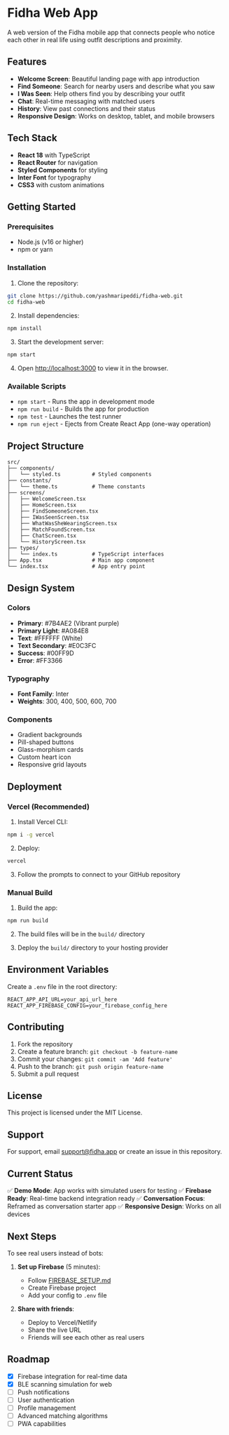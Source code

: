 # Fidha Web App

A web version of the Fidha mobile app that connects people who notice each other in real life using outfit descriptions and proximity.

## Features

- **Welcome Screen**: Beautiful landing page with app introduction
- **Find Someone**: Search for nearby users and describe what you saw
- **I Was Seen**: Help others find you by describing your outfit
- **Chat**: Real-time messaging with matched users
- **History**: View past connections and their status
- **Responsive Design**: Works on desktop, tablet, and mobile browsers

## Tech Stack

- **React 18** with TypeScript
- **React Router** for navigation
- **Styled Components** for styling
- **Inter Font** for typography
- **CSS3** with custom animations

## Getting Started

### Prerequisites

- Node.js (v16 or higher)
- npm or yarn

### Installation

1. Clone the repository:
```bash
git clone https://github.com/yashmaripeddi/fidha-web.git
cd fidha-web
```

2. Install dependencies:
```bash
npm install
```

3. Start the development server:
```bash
npm start
```

4. Open [http://localhost:3000](http://localhost:3000) to view it in the browser.

### Available Scripts

- `npm start` - Runs the app in development mode
- `npm run build` - Builds the app for production
- `npm test` - Launches the test runner
- `npm run eject` - Ejects from Create React App (one-way operation)

## Project Structure

```
src/
├── components/
│   └── styled.ts          # Styled components
├── constants/
│   └── theme.ts           # Theme constants
├── screens/
│   ├── WelcomeScreen.tsx
│   ├── HomeScreen.tsx
│   ├── FindSomeoneScreen.tsx
│   ├── IWasSeenScreen.tsx
│   ├── WhatWasSheWearingScreen.tsx
│   ├── MatchFoundScreen.tsx
│   ├── ChatScreen.tsx
│   └── HistoryScreen.tsx
├── types/
│   └── index.ts           # TypeScript interfaces
├── App.tsx                # Main app component
└── index.tsx              # App entry point
```

## Design System

### Colors
- **Primary**: #7B4AE2 (Vibrant purple)
- **Primary Light**: #A084E8
- **Text**: #FFFFFF (White)
- **Text Secondary**: #E0C3FC
- **Success**: #00FF9D
- **Error**: #FF3366

### Typography
- **Font Family**: Inter
- **Weights**: 300, 400, 500, 600, 700

### Components
- Gradient backgrounds
- Pill-shaped buttons
- Glass-morphism cards
- Custom heart icon
- Responsive grid layouts

## Deployment

### Vercel (Recommended)

1. Install Vercel CLI:
```bash
npm i -g vercel
```

2. Deploy:
```bash
vercel
```

3. Follow the prompts to connect to your GitHub repository

### Manual Build

1. Build the app:
```bash
npm run build
```

2. The build files will be in the `build/` directory

3. Deploy the `build/` directory to your hosting provider

## Environment Variables

Create a `.env` file in the root directory:

```env
REACT_APP_API_URL=your_api_url_here
REACT_APP_FIREBASE_CONFIG=your_firebase_config_here
```

## Contributing

1. Fork the repository
2. Create a feature branch: `git checkout -b feature-name`
3. Commit your changes: `git commit -am 'Add feature'`
4. Push to the branch: `git push origin feature-name`
5. Submit a pull request

## License

This project is licensed under the MIT License.

## Support

For support, email support@fidha.app or create an issue in this repository.

## Current Status

✅ **Demo Mode**: App works with simulated users for testing
✅ **Firebase Ready**: Real-time backend integration ready
✅ **Conversation Focus**: Reframed as conversation starter app
✅ **Responsive Design**: Works on all devices

## Next Steps

To see real users instead of bots:

1. **Set up Firebase** (5 minutes):
   - Follow [FIREBASE_SETUP.md](./FIREBASE_SETUP.md)
   - Create Firebase project
   - Add your config to `.env` file

2. **Share with friends**:
   - Deploy to Vercel/Netlify
   - Share the live URL
   - Friends will see each other as real users

## Roadmap

- [x] Firebase integration for real-time data
- [x] BLE scanning simulation for web
- [ ] Push notifications
- [ ] User authentication
- [ ] Profile management
- [ ] Advanced matching algorithms
- [ ] PWA capabilities
